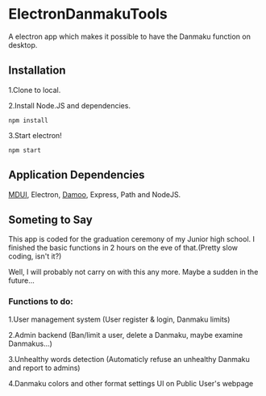 # ElectronDanmakuTools #

A electron app which makes it possible to have the Danmaku function on desktop.

## Installation ##

1.Clone to local.

2.Install Node.JS and dependencies.

`npm install`

3.Start electron!

`npm start`

## Application Dependencies ##

[MDUI](https://www.mdui.org), Electron, [Damoo](https://github.com/jamesliu96/Damoo), Express, Path and NodeJS.

## Someting to Say ##

This app is coded for the graduation ceremony of my Junior high school. I finished the basic functions in 2 hours on the eve of that.(Pretty slow coding, isn't it?)

Well, I will probably not carry on with this any more. Maybe a sudden in the future...

### Functions to do: ###

1.User management system (User register & login, Danmaku limits)

2.Admin backend (Ban/limit a user, delete a Danmaku, maybe examine Danmakus...)

3.Unhealthy words detection (Automaticly refuse an unhealthy Danmaku and report to admins)

4.Danmaku colors and other format settings UI on Public User's webpage
